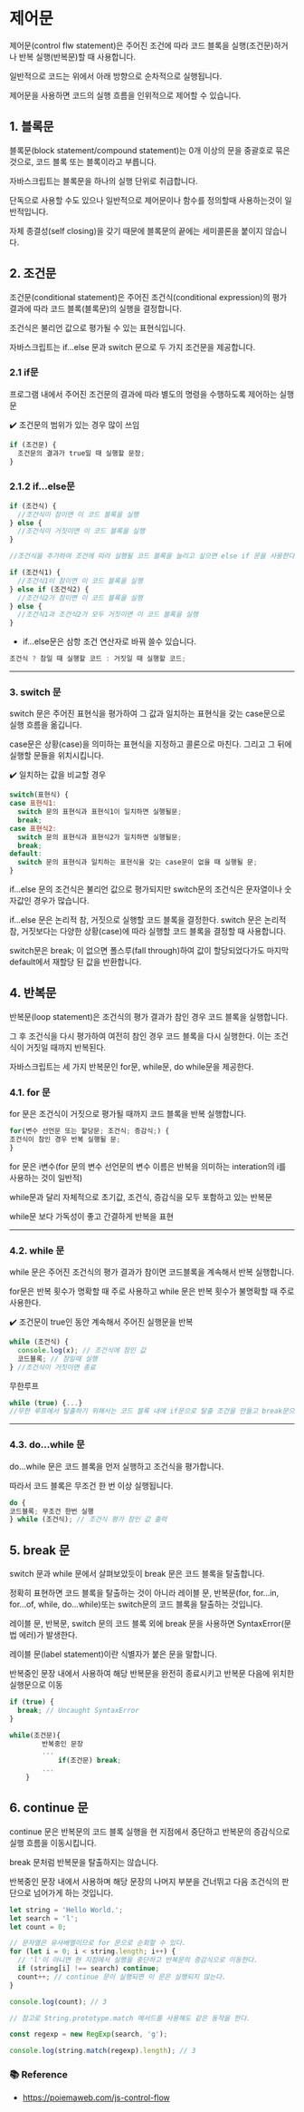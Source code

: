 # 제어문

제어문(control flw statement)은 주어진 조건에 따라 코드 블록을 실행(조건문)하거나 반복 실행(반복문)할 때 사용합니다.

일반적으로 코드는 위에서 아래 방향으로 순차적으로 실행됩니다.

제어문을 사용하면 코드의 실행 흐름을 인위적으로 제어할 수 있습니다.

## 1. 블록문

블록문(block statement/compound statement)는 0개 이상의 문을 중괄호로 묶은 것으로, 코드 블록 또는 블록이라고 부릅니다.

자바스크립트는 블록문을 하나의 실행 단위로 취급합니다.

단독으로 사용할 수도 있으나 일반적으로 제어문이나 함수를 정의할때 사용하는것이 일반적입니다.

자체 종결성(self closing)을 갖기 때문에 블록문의 끝에는 세미콜론을 붙이지 않습니다.

## 2. 조건문

조건문(conditional statement)은 주어진 조건식(conditional expression)의 평가 결과에 따라 코드 블록(블록문)의 실행을 결정합니다.

조건식은 불리언 값으로 평가될 수 있는 표현식입니다.

자바스크립트는 if...else 문과 switch 문으로 두 가지 조건문을 제공합니다.

### 2.1 if문

프로그램 내에서 주어진 조건문의 결과에 따라 별도의 명령을 수행하도록 제어하는 실행문

✔️ 조건문의 범위가 있는 경우 많이 쓰임

```js
if (조건문) {
  조건문의 결과가 true일 때 실행할 문장;
}
```

### 2.1.2 if...else문

```js
if (조건식) {
  //조건식이 참이면 이 코드 블록을 실행
} else {
  //조건식이 거짓이면 이 코드 블록을 실행
}

//조건식을 추가하여 조건에 따라 실행될 코드 블록을 늘리고 싶으면 else if 문을 사용한다.

if (조건식1) {
  //조건식1이 참이면 이 코드 블록을 실행
} else if (조건식2) {
  //조건식2가 참이면 이 코드 블록을 실행
} else {
  //조건식1과 조건식2가 모두 거짓이면 이 코드 블록을 실행
}
```

- if...else문은 삼항 조건 연산자로 바꿔 쓸수 있습니다.

```js
조건식 ? 참일 때 실행할 코드 : 거짓일 때 실행할 코드;
```

---

### 3. switch 문

switch 문은 주어진 표현식을 평가하여 그 값과 일치하는 표현식을 갖는 case문으로 실행 흐름을 옮깁니다.

case문은 상황(case)을 의미하는 표현식을 지정하고 콜론으로 마친다. 그리고 그 뒤에 실행할 문들을 위치시킵니다.

✔️ 일치하는 값을 비교할 경우

```js
switch(표현식) {
case 표현식1:
  switch 문의 표현식과 표현식1이 일치하면 실행될문;
  break;
case 표현식2:
  switch 문의 표현식과 표현식2가 일치하면 실행될문;
  break;
default:
  switch 문의 표현식과 일치하는 표현식을 갖는 case문이 없을 때 실행될 문;
}
```

if...else 문의 조건식은 불리언 값으로 평가되지만 switch문의 조건식은 문자열이나 숫자값인 경우가 많습니다.

if…else 문은 논리적 참, 거짓으로 실행할 코드 블록을 결정한다. switch 문은 논리적 참, 거짓보다는 다양한 상황(case)에 따라 실행할 코드 블록을 결정할 때 사용합니다.

switch문은 break; 이 없으면 폴스루(fall through)하여 값이 할당되었다가도 마지막 default에서 재할당 된 값을 반환합니다.

## 4. 반복문

반복문(loop statement)은 조건식의 평가 결과가 참인 경우 코드 블록을 실행합니다.

그 후 조건식을 다시 평가하여 여전히 참인 경우 코드 블록을 다시 실행한다. 이는 조건식이 거짓일 때까지 반복된다.

자바스크립트는 세 가지 반복문인 for문, while문, do while문을 제공한다.

### 4.1. for 문

for 문은 조건식이 거짓으로 평가될 때까지 코드 블록을 반복 실행합니다.

```js
for(변수 선언문 또는 할당문; 조건식; 증감식;) {
조건식이 참인 경우 반복 실행될 문;
}
```

for 문은 i변수(for 문의 변수 선언문의 변수 이름은 반복을 의미하는 interation의 i를 사용하는 것이 일반적)

while문과 달리 자체적으로 초기값, 조건식, 증감식을 모두 포함하고 있는 반복문

while문 보다 가독성이 좋고 간결하게 반복을 표현

---

### 4.2. while 문

while 문은 주어진 조건식의 평가 결과가 참이면 코드블록을 계속해서 반복 실행합니다.

for문은 반복 횟수가 명확할 때 주로 사용하고 while 문은 반복 횟수가 불명확할 때 주로 사용한다.

✔️ 조건문이 true인 동안 계속해서 주어진 실행문을 반복

```js
while (조건식) {
  console.log(x); // 조건식에 참인 값
  코드블록; // 참일때 실행
} //조건식이 거짓이면 종료
```

무한루프

```js
while (true) {...}
//무한 루프에서 탈출하기 위해서는 코드 블록 내에 if문으로 탈출 조건을 만들고 break문으로 코드 블록을 탈출한다.
```

---

### 4.3. do...while 문

do...while 문은 코드 블록을 먼저 실행하고 조건식을 평가합니다.

따라서 코드 블록은 무조건 한 번 이상 실행됩니다.

```js
do {
코드블록; 무조건 한번 실행
} while (조건식); // 조건식 평가 참인 값 출력
```

## 5. break 문

switch 문과 while 문에서 살펴보았듯이 break 문은 코드 블록을 탈출합니다.

정확히 표현하면 코드 블록을 탈출하는 것이 아니라 레이블 문, 반복문(for, for...in, for...of, while, do...while)또는 switch문의 코드 블록을 탈출하는 것입니다.

레이블 문, 반복문, switch 문의 코드 블록 외에 break 문을 사용하면 SyntaxError(문법 에러)가 발생한다.

레이블 문(label statement)이란 식별자가 붙은 문을 말합니다.

반복중인 문장 내에서 사용하여 해당 반복문을 완전히 종료시키고 반복문 다음에 위치한 실행문으로 이동

```js
if (true) {
  break; // Uncaught SyntaxError
}
```

```js
while(조건문){
        반복중인 문장
        ...
            if(조건문) break;
        ...
    }
```

## 6. continue 문

continue 문은 반복문의 코드 블록 실행을 현 지점에서 중단하고 반복문의 증감식으로 실행 흐름을 이동시킵니다.

break 문처럼 반복문을 탈출하지는 않습니다.

반복중인 문장 내에서 사용하며 해당 문장의 나머지 부분을 건너뛰고 다음 조건식의 판단으로 넘어가게 하는 것입니다.

```js
let string = 'Hello World.';
let search = 'l';
let count = 0;

// 문자열은 유사배열이므로 for 문으로 순회할 수 있다.
for (let i = 0; i < string.length; i++) {
  // 'l'이 아니면 현 지점에서 실행을 중단하고 반복문의 증감식으로 이동한다.
  if (string[i] !== search) continue;
  count++; // continue 문이 실행되면 이 문은 실행되지 않는다.
}

console.log(count); // 3

// 참고로 String.prototype.match 메서드를 사용해도 같은 동작을 한다.

const regexp = new RegExp(search, 'g');

console.log(string.match(regexp).length); // 3
```

### 📚 Reference

- https://poiemaweb.com/js-control-flow
